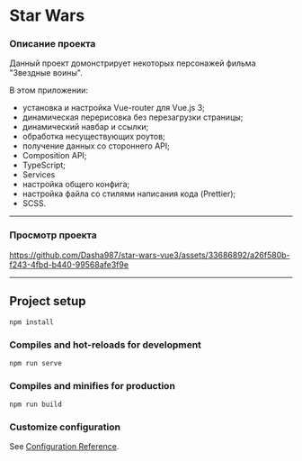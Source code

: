 # Star Wars

### Описание проекта
Данный проект домонстрирует некоторых персонажей фильма "Звездные воины".

В этом приложении:
- установка и настройка Vue-router для Vue.js 3;
- динамическая перерисовка без перезагрузки страницы;
- динамический навбар и ссылки;
- обработка несуществующих роутов;
- получение данных со стороннего API;
- Composition API;
- TypeScript;
- Services
- настройка общего конфига;
- настройка файла со стилями написания кода (Prettier);
- SСSS.
***
### Просмотр проекта

https://github.com/Dasha987/star-wars-vue3/assets/33686892/a26f580b-f243-4fbd-b440-99568afe3f9e

***
## Project setup

```
npm install
```

### Compiles and hot-reloads for development

```
npm run serve
```

### Compiles and minifies for production

```
npm run build
```

### Customize configuration

See [Configuration Reference](https://cli.vuejs.org/config/).

